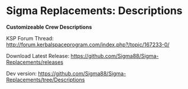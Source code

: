 # Sigma Replacements: Descriptions


**Customizeable Crew Descriptions**


KSP Forum Thread: http://forum.kerbalspaceprogram.com/index.php?/topic/167233-0/

Download Latest Release: https://github.com/Sigma88/Sigma-Replacements/releases

Dev version: https://github.com/Sigma88/Sigma-Replacements/tree/Descriptions
